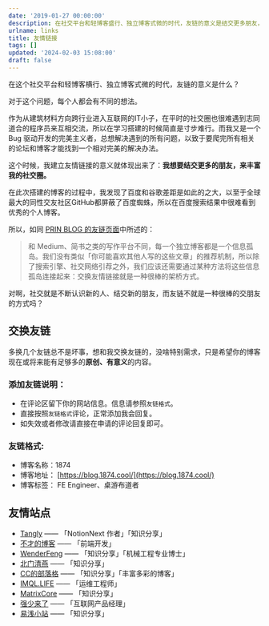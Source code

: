```yaml
---
date: '2019-01-27 00:00:00'
description: 在社交平台和轻博客盛行、独立博客式微的时代，友链的意义是结交更多朋友，丰富社交圈。友链连接了信息孤岛，交换友链是一种很棒的交朋友方式。此文列出了一些友情站点，包括知识分享、前端开发、机械工程、运维工程师等。
urlname: links
title: 友情链接
tags: []
updated: '2024-02-03 15:08:00'
draft: false
---
```


在这个社交平台和轻博客横行、独立博客式微的时代，友链的意义是什么？


对于这个问题，每个人都会有不同的想法。


作为从建筑材料方向跨行业进入互联网的IT小子，在平时的社交圈也很难遇到志同道合的程序员来互相交流，所以在学习搭建的时候简直是寸步难行。而我又是一个 Bug 驱动开发的完美主义者，总想解决遇到的所有问题，以致于要爬完所有相关的论坛和博客才能找到一个相对完美的解决办法。


这个时候，我建立友情链接的意义就体现出来了：**我想要结交更多的朋友，来丰富我的社交圈。**


在此次搭建的博客的过程中，我发现了百度和谷歌差距是如此的之大，以至于全球最大的同性交友社区GitHub都屏蔽了百度蜘蛛，所以在百度搜索结果中很难看到优秀的个人博客。


所以，如同 [PRIN BLOG 的友链页面](https://printempw.github.io/about/)中所述的：


> 和 Medium、简书之类的写作平台不同，每一个独立博客都是一个信息孤岛。我们没有类似「你可能喜欢其他人写的这些文章」的推荐机制，所以除了搜索引擎、社交网络引荐之外，我们应该还需要通过某种方法将这些信息孤岛连接起来：交换友情链接就是一种很棒的架桥方式。


对啊，社交就是不断认识新的人、结交新的朋友，而友链不就是一种很棒的交朋友的方式吗？


## 交换友链


多换几个友链总不是坏事，想和我交换友链的，没啥特别需求，只是希望你的博客现在或将来能有足够多的**原创、有意义**的内容。


### 添加友链说明：

- 在评论区留下你的网站信息。信息请参照`友链格式`。
- 直接按照`友链格式`评论，正常添加我会回复。
- 如失效或者修改请直接在申请的评论回复即可。

### 友链格式:

- 博客名称：1874
- 博客地址： [https://blog.1874.cool/](https://blog.1874.cool/)
- 博客标签： FE Engineer、桌游布道者

## 友情站点

- [Tangly](https://tangly1024.com/) —— 「NotionNext 作者」「知识分享」
- [不才的博客](https://notbucai.com/) —— 「前端开发」
- [WenderFeng](https://wenderfeng.top/) —— 「知识分享」「机械工程专业博士」
- [北门清燕](https://www.bmqy.net/) —— 「知识分享」
- [CC的部落格](https://blog.ccknbc.cc/) —— 「知识分享」「丰富多彩的博客」
- [IMQL.LIFE](http://imql.life/) —— 「运维工程师」
- [MatrixCore](https://matrixcore.top/) ——  「知识分享」
- [强少来了](https://fengxiaoqiang.com/) —— 「互联网产品经理」
- [易浅小站](https://kuangyichen.com/) —— 「知识分享」
